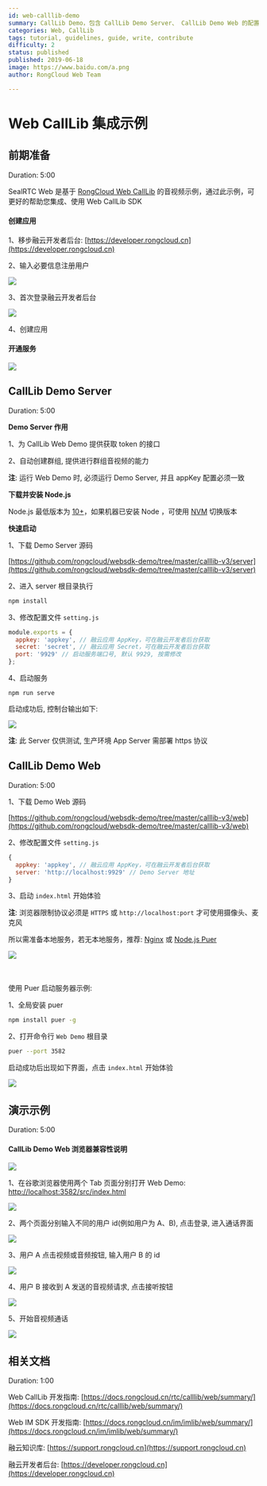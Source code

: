 ```yaml
---
id: web-calllib-demo
summary: CallLib Demo，包含 CallLib Demo Server、 CallLib Demo Web 的配置说明，通过本教程我们将快速本地运行 CallLib Demo，作为后续 CallLib 集成开发的示例
categories: Web, CallLib
tags: tutorial, guidelines, guide, write, contribute
difficulty: 2
status: published
published: 2019-06-18
image: https://www.baidu.com/a.png
author: RongCloud Web Team

---
```


# Web CallLib 集成示例

## 前期准备

Duration: 5:00

SealRTC Web 是基于 [RongCloud Web CallLib](https://www.rongcloud.cn/docs/web_rtclib.html) 的音视频示例，通过此示例，可更好的帮助您集成、使用 Web CallLib SDK

#### 创建应用

1、移步融云开发者后台: [https://developer.rongcloud.cn](https://developer.rongcloud.cn)

2、输入必要信息注册用户

![](./images/register.png)

3、首次登录融云开发者后台

![](./images/first-login.png)

4、创建应用

#### 开通服务

![](./images/open.png)

## CallLib Demo Server

Duration: 5:00

**Demo Server 作用**

1、为 CallLib Web Demo 提供获取 token 的接口

2、自动创建群组, 提供进行群组音视频的能力

<b>注</b>: 运行 Web Demo 时, 必须运行 Demo Server, 并且 appKey 配置必须一致

**下载并安装 Node.js**

Node.js 最低版本为 [10+](http://nodejs.cn/download/)，如果机器已安装 Node ，可使用 [NVM](https://github.com/creationix/nvm) 切换版本

**快速启动**

1、下载 Demo Server 源码

[https://github.com/rongcloud/websdk-demo/tree/master/calllib-v3/server](https://github.com/rongcloud/websdk-demo/tree/master/calllib-v3/server)

2、进入 server 根目录执行

```bash
npm install
```

3、修改配置文件 `setting.js`

```js
module.exports = {
  appkey: 'appkey', // 融云应用 AppKey，可在融云开发者后台获取
  secret: 'secret', // 融云应用 Secret，可在融云开发者后台获取
  port: '9929' // 启动服务端口号, 默认 9929, 按需修改
};
```

4、启动服务

```
npm run serve
```

启动成功后, 控制台输出如下:

![](./images/serve.png)

<b>注</b>: 此 Server 仅供测试, 生产环境 App Server 需部署 https 协议

## CallLib Demo Web

Duration: 5:00

1、下载 Demo Web 源码

[https://github.com/rongcloud/websdk-demo/tree/master/calllib-v3/web](https://github.com/rongcloud/websdk-demo/tree/master/calllib-v3/web)

2、修改配置文件 `setting.js`

```js
{
  appkey: 'appkey', // 融云应用 AppKey，可在融云开发者后台获取
  server: 'http://localhost:9929' // Demo Server 地址
}
```

3、启动 `index.html` 开始体验

<b>注</b>: 浏览器限制协议必须是 `HTTPS` 或 `http://localhost:port` 才可使用摄像头、麦克风

所以需准备本地服务，若无本地服务，推荐: [Nginx](http://nginx.org/en/download.html) 或 [Node.js Puer](https://www.npmjs.com/package/puer)

![](./images/login.png)<br><br><br>

使用 Puer 启动服务器示例:

1、全局安装 puer

```bash
npm install puer -g
```

2、打开命令行 `Web Demo` 根目录

```bash
puer --port 3582
```

启动成功后出现如下界面，点击 `index.html` 开始体验

![](./images/puer.png)

## 演示示例

Duration: 5:00

#### CallLib Demo Web 浏览器兼容性说明

![](./images/compatible.png)

1、在谷歌浏览器使用两个 Tab 页面分别打开 Web Demo: [http://localhost:3582/src/index.html](http://localhost:3582/src/index.html)

![](./images/login.png)

2、两个页面分别输入不同的用户 id(例如用户为 A、B), 点击登录, 进入通话界面

![](./images/call.png)

3、用户 A 点击视频或音频按钮, 输入用户 B 的 id

![](./images/call-other.png)

4、用户 B 接收到 A 发送的音视频请求, 点击接听按钮

![](./images/accept.png)

5、开始音视频通话

![](./images/finished.png)

## 相关文档

Duration: 1:00

Web CallLib 开发指南: [https://docs.rongcloud.cn/rtc/calllib/web/summary/](https://docs.rongcloud.cn/rtc/calllib/web/summary/)

Web IM SDK 开发指南: [https://docs.rongcloud.cn/im/imlib/web/summary/](https://docs.rongcloud.cn/im/imlib/web/summary/)

融云知识库: [https://support.rongcloud.cn](https://support.rongcloud.cn)

融云开发者后台: [https://developer.rongcloud.cn](https://developer.rongcloud.cn)
